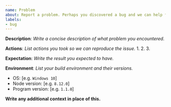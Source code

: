 ```yaml
---
name: Problem
about: Report a problem. Perhaps you discovered a bug and we can help fix the problem.
labels:
- bug
---
```


**Description**: *Write a concise description of what problem you encountered.*



**Actions**: *List actions you took so we can reproduce the issue.*
1.
2.
3.

**Expectation**: *Write the result you expected to have.*



**Environment**: *List your build environment and their versions.*
* OS: [e.g. `Windows 10`]
* Node version: [e.g. `8.12.0`]
* Program version: [e.g. `1.1.0`]

**Write any additional context in place of this.**
